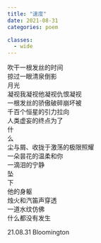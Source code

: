 ```yaml
---
title: "速度"
date: 2021-08-31
categories: poem

classes:
  - wide
---
```


吹干一根发丝的时间  
掠过一眼清泉倒影  
月光  
凝视我凝视他凝视仇恨凝视  
一根发丝的骄傲破碎崩坏被  
千百个恒星的引力拉向  
人类虚妄的终点为了  
什  
么  
尘与屑、收拢于激荡的极限照耀  
一朵昙花的温柔和你  
一滴泪的宁静  
坠  
下  
他的身躯  
烛火和汽笛声穿透  
一道水纹仿佛  
什么都没有发生  

21.08.31 Bloomington
